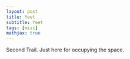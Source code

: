 ```yaml
---
layout: post
title: Yeet
subtitle: Yeet
tags: [misc]
mathjax: true
---
```

Second Trail. Just here for occupying the space.